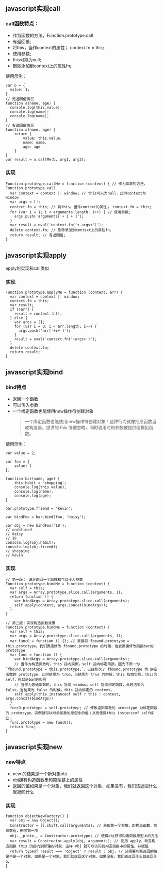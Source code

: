 ## javascript实现call
### call函数特点：
+ 作为函数的方法，Function.prototype.call
+ 有返回值;
+ 将this，当作context的属性； context.fn = this;
+ 使用参数;
+ this可能为null;
+ 删除添加到context上的属性fn;

使用示例：
```
var b = {
  value: 1;
}
// 无返回值情况
function a(name, age) {
  console.log(this.value);
  console.log(name);
  console.log(name);
}
// 有返回值情况
function a(name, age) {
    return {
        value: this.value,
        name: name,
        age: age
    }
}
var result = a.callMe(b, arg1, arg2);
```

### 实现
```
Function.prototype.callMe = function (context) { // 作为函数的方法，Function.prototype.call
  var context = context || window; // this可以为null，此时context为window
  var args = [];
  context.fn = this; // 将this，当作context的属性； context.fn = this;
  for (var i = 1; i < arguments.length; i++) { // 使用参数;
    args.push('arguments['+ i +']');
  }
  var result = eval('context.fn('+ args+')');
  delete context.fn; // 删除添加到context上的属性fn;
  return result; // 有返回值;
}
```
## javascript实现apply
apply的实现和call类似

### 实现
```
Function.prototype.applyMe = function (context, arr) {
  var context = context || window;
  context.fn = this;
  var result;
  if (!arr) {
    result = context.fn();
  } else {
    var args = [];
    for (var i = 0; i < arr.length; i++) {
      args.push('arr['+i+']');
    }
    result = eval('context.fn('+args+')');
  }
  delete context.fn;
  return result;
}
```

## javascript实现bind
### bind特点
+ 返回一个函数
+ 可以传入参数
+ 一个绑定函数也能使用new操作符创建对象
  > 一个绑定函数也能使用new操作符创建对象：这种行为就像把原函数当成构造器。提供的 this 值被忽略，同时调用时的参数被提供给模拟函数。

使用示例：
```
var value = 2;

var foo = {
    value: 1
};

function bar(name, age) {
    this.habit = 'shopping';
    console.log(this.value);
    console.log(name);
    console.log(age);
}

bar.prototype.friend = 'kevin';

var bindFoo = bar.bind(foo, 'daisy');

var obj = new bindFoo('18');
// undefined
// daisy
// 18
console.log(obj.habit);
console.log(obj.friend);
// shopping
// kevin
```
### 实现
```
// 第一版： 满足返回一个函数和可以传入参数
Function.prototype.bindMe = function (context) {
  var self = this;
  var args = Array.prototype.slice.call(arguments, 1);
  return function () {
    var bindArgs = Array.prototype.slice.call(arguments);
    self.apply(context, args.concat(bindArgs));
  }
}

// 第二版：实现构造函数效果
Function.prototype.bindMe = function (context) {
  var self = this;
  var args = Array.prototype.slice.call(arguments, 1);
  var funcO = function () {}; // 直接将 fbound.prototype = this.prototype，我们直接修改 fbound.prototype 的时候，也会直接修改函数bar的 prototype
  var func = function () {
    var bindArgs = Array.prototype.slice.call(arguments);
    // 当作为构造函数时，this 指向实例，self 指向绑定函数，因为下面一句 `fbound.prototype = this.prototype;`，已经修改了 fbound.prototype 为 绑定函数的 prototype，此时结果为 true，当结果为 true 的时候，this 指向实例。this为self，也就是bar的实例
    // 当作为普通函数时，this 指向 window，self 指向绑定函数，此时结果为 false，当结果为 false 的时候，this 指向绑定的 context。
    self.apply(this instanceof self ? this : context, args.concat(bindArgs))
  }
  funcO.prototype = self.prototyep; // 修改返回函数的 prototype 为绑定函数的 prototype，实例就可以继承函数的原型中的值；从而使得this instanceof self成立；
  func.prototype = new funcO();
  return func;
}
```
## javascript实现new
### new特点
+ new 的结果是一个新对象obj
+ obj拥有构造函数里和原型链上的属性
+ 返回的值如果是一个对象，我们就返回这个对象，如果没有，我们该返回什么就返回什么

### 实现
```
function objectNewFactory() {
  var obj = new Object();
  Constructor = [].shift.call(arguments); // 获取第一个参数，即构造函数，修改数组，删除第一项
  obj.__proto__ = Constructor.prototype; // 使得obj获得构造函数原型上的方法
  var result = Constructor.apply(obj, arguments); // 使用 apply，改变构造函数 this 的指向到新建的对象，这样 obj 就可以访问到构造函数中的属性，并赋值
  return typeof result === 'object' ? result : obj; // 还需要判断返回的值是不是一个对象，如果是一个对象，我们就返回这个对象，如果没有，我们该返回什么就返回什么
}
```
